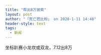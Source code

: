 ```yaml
---
title: "帮出8万披索"
layout: post
author: "「死亡芭比粉」 on 2020-1-11 14:48"
header-style: text
tags:
  - 新闻
---
```


<head></head>
<body>
  坐标趴赛小龙坎或双龙，7.12出8万
 <br>
</body>



